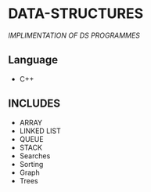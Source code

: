 # DATA-STRUCTURES

_IMPLIMENTATION OF DS PROGRAMMES_
## Language

- C++

## INCLUDES

  - ARRAY
  - LINKED LIST
  - QUEUE
  - STACK
  - Searches
  - Sorting
  - Graph
  - Trees
  
